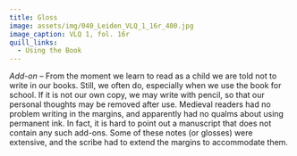 ```yaml
---
title: Gloss
image: assets/img/040_Leiden_VLQ_1_16r_400.jpg
image_caption: VLQ 1, fol. 16r
quill_links:
  - Using the Book
---
```


*Add-on* –
From the moment we learn to read as a child we are told not to write in
our books. Still, we often do, especially when we use the book for
school. If it is not our own copy, we may write with pencil, so that our
personal thoughts may be removed after use. Medieval readers had no
problem writing in the margins, and apparently had no qualms about using
permanent ink. In fact, it is hard to point out a manuscript that does
not contain any such add-ons. Some of these notes (or glosses) were
extensive, and the scribe had to extend the margins to accommodate them.
